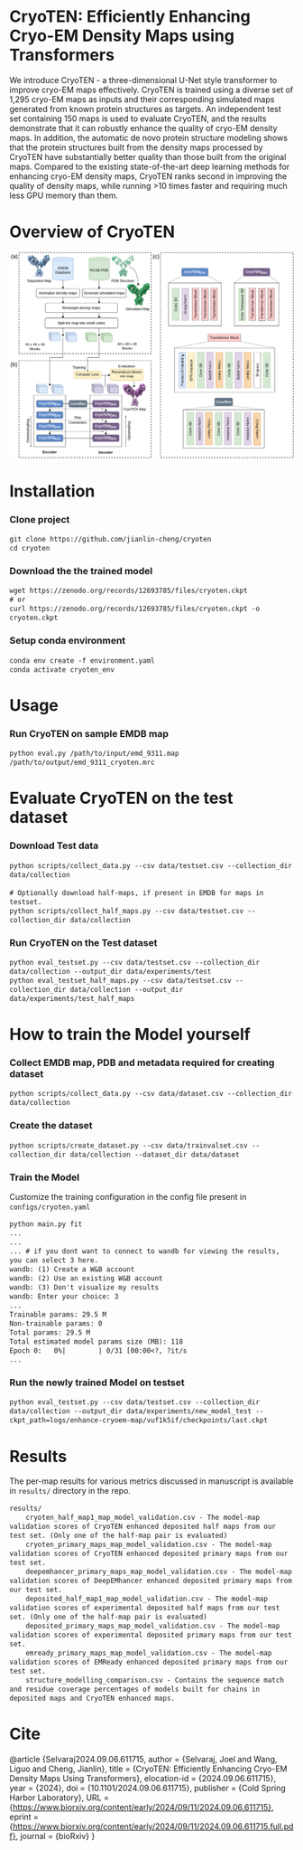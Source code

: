 # CryoTEN: Efficiently Enhancing Cryo-EM Density Maps using Transformers
We introduce CryoTEN - a three-dimensional U-Net style transformer to improve cryo-EM maps effectively. CryoTEN is trained using a diverse set of 1,295 cryo-EM maps as inputs and their corresponding simulated maps generated from known protein structures as targets. An independent test set containing 150 maps is used to evaluate CryoTEN, and the results demonstrate that it can robustly enhance the quality of cryo-EM density maps. In addition, the automatic de novo protein structure modeling shows that the protein structures built from the density maps processed by CryoTEN have substantially better quality than those built from the original maps. Compared to the existing state-of-the-art deep learning methods for enhancing cryo-EM density maps, CryoTEN ranks second in improving the quality of density maps, while running >10 times faster and requiring much less GPU memory than them.

# Overview of CryoTEN
![Network Architecture](<Network-Architecture.png>)

# Installation
### Clone project
```
git clone https://github.com/jianlin-cheng/cryoten
cd cryoten
```
### Download the the trained model 
```
wget https://zenodo.org/records/12693785/files/cryoten.ckpt
# or
curl https://zenodo.org/records/12693785/files/cryoten.ckpt -o cryoten.ckpt
```
### Setup conda environment
```
conda env create -f environment.yaml
conda activate cryoten_env
```

# Usage
### Run CryoTEN on sample EMDB map
```
python eval.py /path/to/input/emd_9311.map /path/to/output/emd_9311_cryoten.mrc
```

# Evaluate CryoTEN on the test dataset
### Download Test data
```
python scripts/collect_data.py --csv data/testset.csv --collection_dir data/collection

# Optionally download half-maps, if present in EMDB for maps in testset. 
python scripts/collect_half_maps.py --csv data/testset.csv --collection_dir data/collection
```
### Run CryoTEN on the Test dataset
```
python eval_testset.py --csv data/testset.csv --collection_dir data/collection --output_dir data/experiments/test
python eval_testset_half_maps.py --csv data/testset.csv --collection_dir data/collection --output_dir data/experiments/test_half_maps
```

# How to train the Model yourself
### Collect EMDB map, PDB and metadata required for creating dataset
```
python scripts/collect_data.py --csv data/dataset.csv --collection_dir data/collection
```
### Create the dataset
```
python scripts/create_dataset.py --csv data/trainvalset.csv --collection_dir data/collection --dataset_dir data/dataset
```
### Train the Model
Customize the training configuration in the config file present in `configs/cryoten.yaml`
```
python main.py fit
...
...
... # if you dont want to connect to wandb for viewing the results, you can select 3 here.
wandb: (1) Create a W&B account
wandb: (2) Use an existing W&B account
wandb: (3) Don't visualize my results
wandb: Enter your choice: 3
...
Trainable params: 29.5 M
Non-trainable params: 0
Total params: 29.5 M
Total estimated model params size (MB): 118
Epoch 0:   0%|        | 0/31 [00:00<?, ?it/s
...
```

### Run the newly trained Model on testset
```
python eval_testset.py --csv data/testset.csv --collection_dir data/collection --output_dir data/experiments/new_model_test --ckpt_path=logs/enhance-cryoem-map/vuf1k5if/checkpoints/last.ckpt
```

# Results
The per-map results for various metrics discussed in manuscript is available in `results/` directory in the repo.

```
results/
    cryoten_half_map1_map_model_validation.csv - The model-map validation scores of CryoTEN enhanced deposited half maps from our test set. (Only one of the half-map pair is evaluated)
    cryoten_primary_maps_map_model_validation.csv - The model-map validation scores of CryoTEN enhanced deposited primary maps from our test set.
    deepemhancer_primary_maps_map_model_validation.csv - The model-map validation scores of DeepEMhancer enhanced deposited primary maps from our test set.
    deposited_half_map1_map_model_validation.csv - The model-map validation scores of experimental deposited half maps from our test set. (Only one of the half-map pair is evaluated)
    deposited_primary_maps_map_model_validation.csv - The model-map validation scores of experimental deposited primary maps from our test set.
    emready_primary_maps_map_model_validation.csv - The model-map validation scores of EMReady enhanced deposited primary maps from our test set.
    structure_modelling_comparison.csv - Contains the sequence match and residue coverage percentages of models built for chains in deposited maps and CryoTEN enhanced maps.
```

# Cite
@article {Selvaraj2024.09.06.611715,
	author = {Selvaraj, Joel and Wang, Liguo and Cheng, Jianlin},
	title = {CryoTEN: Efficiently Enhancing Cryo-EM Density Maps Using Transformers},
	elocation-id = {2024.09.06.611715},
	year = {2024},
	doi = {10.1101/2024.09.06.611715},
	publisher = {Cold Spring Harbor Laboratory},
	URL = {https://www.biorxiv.org/content/early/2024/09/11/2024.09.06.611715},
	eprint = {https://www.biorxiv.org/content/early/2024/09/11/2024.09.06.611715.full.pdf},
	journal = {bioRxiv}
}
